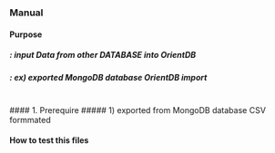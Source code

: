 ### Manual

#### Purpose
##### : input Data from other DATABASE into OrientDB
##### : ex) exported MongoDB database OrientDB import
<br>
#### 1. Prerequire
##### 1) exported from MongoDB database CSV formmated



#### How to test this files
